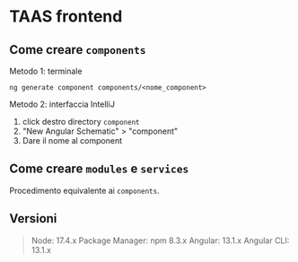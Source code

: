 # TAAS frontend

## Come creare `components`

Metodo 1: terminale

``ng generate component components/<nome_component>``

Metodo 2: interfaccia IntelliJ

1. click destro directory `component`
2. "New Angular Schematic" > "component"
3. Dare il nome al component

## Come creare `modules` e `services`

Procedimento equivalente ai `components`.

## Versioni
> Node: 17.4.x
> Package Manager: npm 8.3.x
> Angular: 13.1.x
> Angular CLI: 13.1.x

